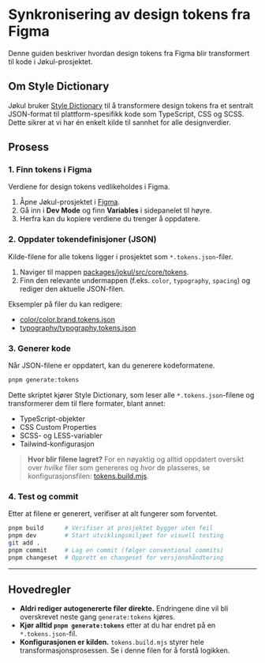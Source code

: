 # Synkronisering av design tokens fra Figma

Denne guiden beskriver hvordan design tokens fra Figma blir transformert til kode i Jøkul-prosjektet.

## Om Style Dictionary

Jøkul bruker [Style Dictionary](https://amzn.github.io/style-dictionary) til å transformere design tokens fra et sentralt JSON-format til plattform-spesifikk kode som TypeScript, CSS og SCSS. Dette sikrer at vi har én enkelt kilde til sannhet for alle designverdier.

## Prosess

### 1. Finn tokens i Figma

Verdiene for design tokens vedlikeholdes i Figma.

1.  Åpne Jøkul-prosjektet i [Figma](https://www.figma.com/).
2.  Gå inn i **Dev Mode** og finn **Variables** i sidepanelet til høyre.
3.  Herfra kan du kopiere verdiene du trenger å oppdatere.

### 2. Oppdater tokendefinisjoner (JSON)

Kilde-filene for alle tokens ligger i prosjektet som `*.tokens.json`-filer.

1.  Naviger til mappen [packages/jokul/src/core/tokens](https://github.com/fremtind/jokul/tree/main/packages/jokul/src/core/tokens).
2.  Finn den relevante undermappen (f.eks. `color`, `typography`, `spacing`) og rediger den aktuelle JSON-filen.

Eksempler på filer du kan redigere:
*   [color/color.brand.tokens.json](https://github.com/fremtind/jokul/blob/main/packages/jokul/src/core/tokens/color/color.brand.tokens.json)
*   [typography/typography.tokens.json](https://github.com/fremtind/jokul/blob/main/packages/jokul/src/core/tokens/typography/typography.tokens.json)

### 3. Generer kode

Når JSON-filene er oppdatert, kan du generere kodeformatene.

```bash
pnpm generate:tokens
````

Dette skriptet kjører Style Dictionary, som leser alle `*.tokens.json`-filene og transformerer dem til flere formater, blant annet:

*   TypeScript-objekter
*   CSS Custom Properties
*   SCSS- og LESS-variabler
*   Tailwind-konfigurasjon

> **Hvor blir filene lagret?**
> For en nøyaktig og alltid oppdatert oversikt over *hvilke* filer som genereres og *hvor* de plasseres, se konfigurasjonsfilen: [tokens.build.mjs](https://github.com/fremtind/jokul/blob/main/packages/jokul/tokens.build.mjs).

### 4. Test og commit

Etter at filene er generert, verifiser at alt fungerer som forventet.

```bash
pnpm build      # Verifiser at prosjektet bygger uten feil
pnpm dev        # Start utviklingsmiljøet for visuell testing
git add .
pnpm commit     # Lag en commit (følger conventional commits)
pnpm changeset  # Opprett en changeset for versjonshåndtering
```
---

## Hovedregler

*   **Aldri rediger autogenererte filer direkte.** Endringene dine vil bli overskrevet neste gang `generate:tokens` kjøres.
*   **Kjør alltid `pnpm generate:tokens`** etter at du har endret på en `*.tokens.json`-fil.
*   **Konfigurasjonen er kilden.** `tokens.build.mjs` styrer hele transformasjonsprosessen. Se i denne filen for å forstå logikken.